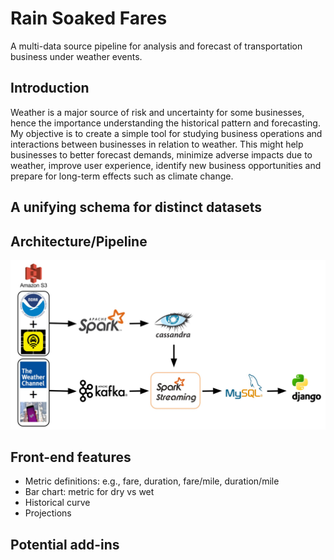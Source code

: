 # Rain Soaked Fares
A multi-data source pipeline for analysis and forecast of transportation business under weather events.

## Introduction
Weather is a major source of risk and uncertainty for some businesses, hence the importance understanding the historical pattern and forecasting. My objective is to create a simple tool for studying business operations and interactions between businesses in relation to weather. This might help businesses to better forecast demands, minimize adverse impacts due to weather, improve user experience, identify new business opportunities and prepare for long-term effects such as climate change.

## A unifying schema for distinct datasets

## Architecture/Pipeline
![Tech Stack](https://github.com/colinmec/InsightDE-RainSoakedFares/blob/master/Tech%20stack.jpg)

## Front-end features
- Metric definitions: e.g., fare, duration, fare/mile, duration/mile
- Bar chart: metric for dry vs wet
- Historical curve
- Projections

## Potential add-ins
